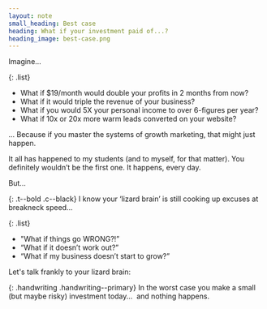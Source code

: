 ```yaml
---
layout: note
small_heading: Best case
heading: What if your investment paid of...?
heading_image: best-case.png
---
```


Imagine...

{: .list}
- What if $19/month would <span class="t--bold c--black">double your profits</span> in 2 months from now?
- What if it would <span class="t--bold c--black">triple the revenue of your business</span>?
- What if you would <span class="t--bold c--black">5X your personal income</span> to over 6-figures per year?
- What if 10x or 20x <span class="t--bold c--black">more warm leads converted</span> on your website?

... Because if you master the systems of growth marketing, that might just happen.

It all has happened to my students (and to myself, for that matter). You definitely wouldn’t be the first one. It happens, every day.

But...

{: .t--bold .c--black}
I know your ‘lizard brain’ is still cooking up excuses at breakneck speed...

{: .list}
- "What if things go WRONG?!”
- “What if it doesn’t work out?”
- “What if my business doesn’t start to grow?”

Let's talk frankly to your lizard brain:

{: .handwriting .handwriting--primary}
In the worst case you make a small (but maybe risky) investment today...   and nothing happens.
